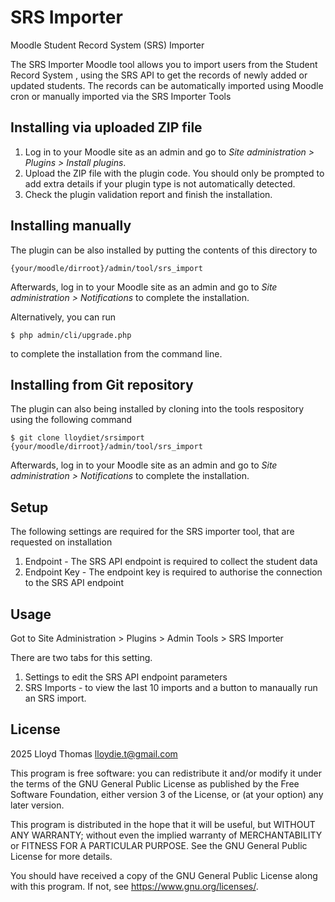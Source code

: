 # SRS Importer

Moodle Student Record System (SRS) Importer

The SRS Importer Moodle tool allows you to import users from the Student Record System
, using the SRS API to get the records of newly added or updated students.
The records can be automatically imported using Moodle cron or manually imported via the SRS Importer Tools

## Installing via uploaded ZIP file

1. Log in to your Moodle site as an admin and go to _Site administration >
   Plugins > Install plugins_.
2. Upload the ZIP file with the plugin code. You should only be prompted to add
   extra details if your plugin type is not automatically detected.
3. Check the plugin validation report and finish the installation.

## Installing manually

The plugin can be also installed by putting the contents of this directory to

    {your/moodle/dirroot}/admin/tool/srs_import

Afterwards, log in to your Moodle site as an admin and go to _Site administration >
Notifications_ to complete the installation.

Alternatively, you can run

    $ php admin/cli/upgrade.php

to complete the installation from the command line.

## Installing from Git repository

The plugin can also being installed by cloning into the tools respository using the following command

    $ git clone lloydiet/srsimport {your/moodle/dirroot}/admin/tool/srs_import

Afterwards, log in to your Moodle site as an admin and go to _Site administration >
Notifications_ to complete the installation.

## Setup

The following settings are required for the SRS importer tool, that are requested on installation

1. Endpoint - The SRS API endpoint is required to collect the student data
2. Endpoint Key - The endpoint key is required to authorise the connection to the SRS API endpoint

## Usage

Got to Site Administration > Plugins > Admin Tools > SRS Importer

There are two tabs for this setting.

1. Settings to edit the SRS API endpoint parameters
2. SRS Imports - to view the last 10 imports and a button to manaually run an SRS import.

## License

2025 Lloyd Thomas lloydie.t@gmail.com

This program is free software: you can redistribute it and/or modify it under
the terms of the GNU General Public License as published by the Free Software
Foundation, either version 3 of the License, or (at your option) any later
version.

This program is distributed in the hope that it will be useful, but WITHOUT ANY
WARRANTY; without even the implied warranty of MERCHANTABILITY or FITNESS FOR A
PARTICULAR PURPOSE. See the GNU General Public License for more details.

You should have received a copy of the GNU General Public License along with
this program. If not, see <https://www.gnu.org/licenses/>.
